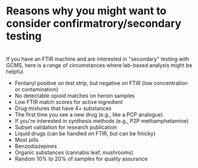 # Reasons why you might want to consider confirmatrory/secondary testing

<br>
If you have an FTIR machine and are interested in "secondary" testing with GCMS, here is a range of circumstances where lab-based analysis might be helpful. 
<br>

- Fentanyl positive on test strip, but negative on FTIR (low concentration or contamination)
- No detectable opioid matches on heroin samples
- Low FTIR match scores for active ingredient
- Drug mixtures that have 4+ substances
- The first time you see a new drug (e.g., like a PCP analogue)
- If you're interested in synthesis methods (e.g., P2P methamphetamine)
- Subset validation for research publication
- Liquid drugs (can be handled on FTIR, but can be finicky)
- Most pills
- Benzodiazepines
- Organic substances (cannabis leaf, mushrooms)
- Random 10% to 20% of samples for quality assurance
